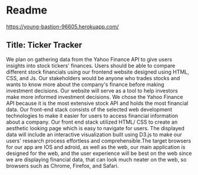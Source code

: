 # Readme

https://young-bastion-96605.herokuapp.com/

## Title: Ticker Tracker

We plan on gathering data from the Yahoo Finance API to give users insights into
stock tickers' finances. Users should be able to compare different stock financials using our frontend
website designed using HTML, CSS, and Js. Our stakeholders would be anyone who trades stocks and
wants to know more about the company's finance before making investment decisions. Our website will
serve as a tool to help investors make more informed investment decisions. We chose the Yahoo Finance API because
it is the most extensive stock API and holds the most financial data. Our front-end stack consists of the
selected web development technologies to make it easier for users to access financial information about a
company. Our front end stack utilized HTML/ CSS to create an aesthetic looking page which is easy to navigate for users. The displayed data will include an interactive visualization built using D3.js to make our users' research process effortless and comprehensible.The target browsers for our app are IOS and adroid, as well as the web, our main application is designed for the web, and the user experience will be best on the web since we are displaying financial data, that can look much neater on the web, so browsers such as Chrome, Firefox, and Safari.
